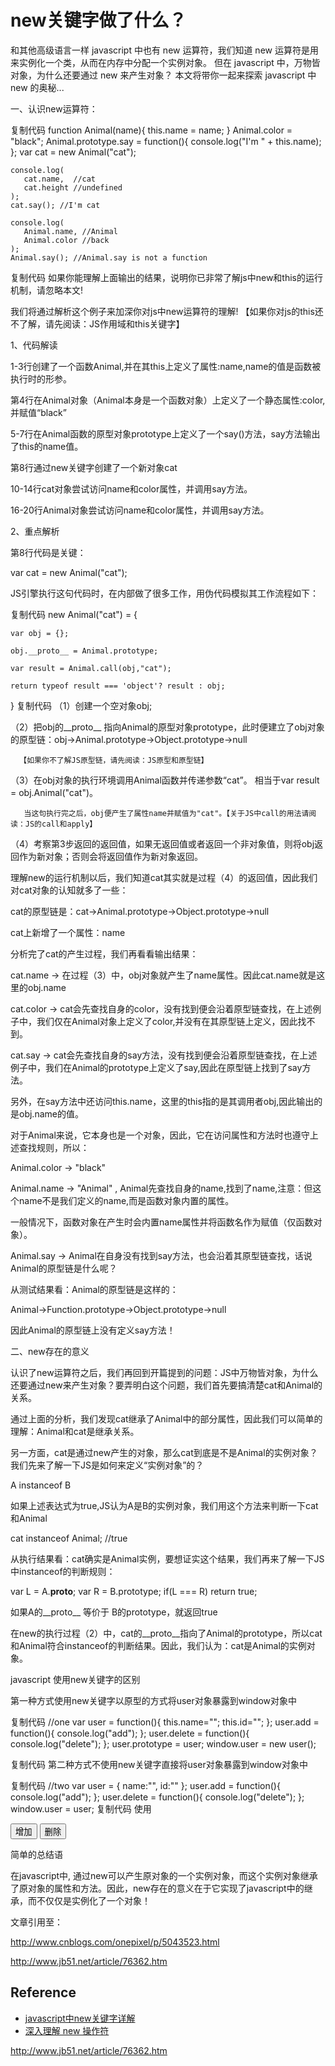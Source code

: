 # new关键字做了什么？

和其他高级语言一样 javascript 中也有 new 运算符，我们知道 new 运算符是用来实例化一个类，从而在内存中分配一个实例对象。 但在 javascript 中，万物皆对象，为什么还要通过 new 来产生对象？ 本文将带你一起来探索 javascript 中 new 的奥秘...

一、认识new运算符：

复制代码
function Animal(name){
        this.name = name;
    }
    Animal.color = "black";
    Animal.prototype.say = function(){
        console.log("I'm " + this.name);
    };
    var cat = new Animal("cat");

    console.log(
       cat.name,  //cat
       cat.height //undefined
    );
    cat.say(); //I'm cat

    console.log(
       Animal.name, //Animal
       Animal.color //back
    );
    Animal.say(); //Animal.say is not a function
复制代码
如果你能理解上面输出的结果，说明你已非常了解js中new和this的运行机制，请忽略本文!

我们将通过解析这个例子来加深你对js中new运算符的理解! 【如果你对js的this还不了解，请先阅读：JS作用域和this关键字】

1、代码解读

  1-3行创建了一个函数Animal,并在其this上定义了属性:name,name的值是函数被执行时的形参。

  第4行在Animal对象（Animal本身是一个函数对象）上定义了一个静态属性:color,并赋值“black”

  5-7行在Animal函数的原型对象prototype上定义了一个say()方法，say方法输出了this的name值。

  第8行通过new关键字创建了一个新对象cat

  10-14行cat对象尝试访问name和color属性，并调用say方法。

  16-20行Animal对象尝试访问name和color属性，并调用say方法。

2、重点解析

  第8行代码是关键：

 var cat = new Animal("cat"); 

JS引擎执行这句代码时，在内部做了很多工作，用伪代码模拟其工作流程如下：

复制代码
new Animal("cat") = {

    var obj = {};

    obj.__proto__ = Animal.prototype;

    var result = Animal.call(obj,"cat");

    return typeof result === 'object'? result : obj;
}
复制代码
（1）创建一个空对象obj;

（2）把obj的__proto__ 指向Animal的原型对象prototype，此时便建立了obj对象的原型链：obj->Animal.prototype->Object.prototype->null

      【如果你不了解JS原型链，请先阅读：JS原型和原型链】

（3）在obj对象的执行环境调用Animal函数并传递参数“cat”。 相当于var result = obj.Animal("cat")。

       当这句执行完之后，obj便产生了属性name并赋值为"cat"。【关于JS中call的用法请阅读：JS的call和apply】

（4）考察第3步返回的返回值，如果无返回值或者返回一个非对象值，则将obj返回作为新对象；否则会将返回值作为新对象返回。

 

理解new的运行机制以后，我们知道cat其实就是过程（4）的返回值，因此我们对cat对象的认知就多了一些：

cat的原型链是：cat->Animal.prototype->Object.prototype->null

cat上新增了一个属性：name

分析完了cat的产生过程，我们再看看输出结果：

cat.name -> 在过程（3）中，obj对象就产生了name属性。因此cat.name就是这里的obj.name

cat.color -> cat会先查找自身的color，没有找到便会沿着原型链查找，在上述例子中，我们仅在Animal对象上定义了color,并没有在其原型链上定义，因此找不到。

cat.say -> cat会先查找自身的say方法，没有找到便会沿着原型链查找，在上述例子中，我们在Animal的prototype上定义了say,因此在原型链上找到了say方法。

另外，在say方法中还访问this.name，这里的this指的是其调用者obj,因此输出的是obj.name的值。

对于Animal来说，它本身也是一个对象，因此，它在访问属性和方法时也遵守上述查找规则，所以：

Animal.color -> "black"

Animal.name -> "Animal" , Animal先查找自身的name,找到了name,注意：但这个name不是我们定义的name,而是函数对象内置的属性。

一般情况下，函数对象在产生时会内置name属性并将函数名作为赋值（仅函数对象）。

Animal.say -> Animal在自身没有找到say方法，也会沿着其原型链查找，话说Animal的原型链是什么呢？



 从测试结果看：Animal的原型链是这样的：

 Animal->Function.prototype->Object.prototype->null

 因此Animal的原型链上没有定义say方法！

 

二、new存在的意义

认识了new运算符之后，我们再回到开篇提到的问题：JS中万物皆对象，为什么还要通过new来产生对象？要弄明白这个问题，我们首先要搞清楚cat和Animal的关系。

通过上面的分析，我们发现cat继承了Animal中的部分属性，因此我们可以简单的理解：Animal和cat是继承关系。

另一方面，cat是通过new产生的对象，那么cat到底是不是Animal的实例对象？ 我们先来了解一下JS是如何来定义“实例对象”的？

 A instanceof B 

如果上述表达式为true,JS认为A是B的实例对象，我们用这个方法来判断一下cat和Animal

 cat instanceof Animal; //true 

从执行结果看：cat确实是Animal实例，要想证实这个结果，我们再来了解一下JS中instanceof的判断规则：

  var L = A.__proto__; var R = B.prototype; if(L === R) return true; 

如果A的__proto__ 等价于 B的prototype，就返回true

在new的执行过程（2）中，cat的__proto__指向了Animal的prototype，所以cat和Animal符合instanceof的判断结果。因此，我们认为：cat是Animal的实例对象。

 

javascript 使用new关键字的区别

第一种方式使用new关键字以原型的方式将user对象暴露到window对象中

复制代码
//one
var user = function(){
  this.name="";
  this.id="";
};
user.add = function(){
  console.log("add");
};
user.delete = function(){
  console.log("delete");
};
user.prototype = user;
window.user = new user();
 
复制代码
第二种方式不使用new关键字直接将user对象暴露到window对象中

复制代码
//two
var user = {
  name:"",
  id:""
};
user.add = function(){
  console.log("add");
};
user.delete = function(){
  console.log("delete");
};
window.user = user;
复制代码
使用

<button onclick="user.add()">增加</button>
<button onclick="user.delete()">删除</button>
 

 

简单的总结语

在javascript中, 通过new可以产生原对象的一个实例对象，而这个实例对象继承了原对象的属性和方法。因此，new存在的意义在于它实现了javascript中的继承，而不仅仅是实例化了一个对象！

文章引用至：

http://www.cnblogs.com/onepixel/p/5043523.html

http://www.jb51.net/article/76362.htm

## Reference

- [javascript中new关键字详解](https://www.cnblogs.com/AaronNotes/p/6529492.html)
- [深入理解 new 操作符](http://www.cnblogs.com/onepixel/p/5043523.html)

http://www.jb51.net/article/76362.htm